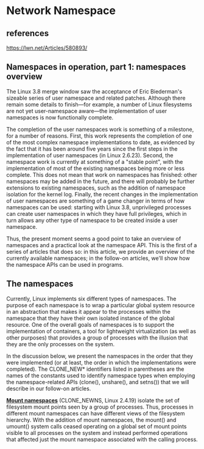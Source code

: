 # Network Namespace

## references

<https://lwn.net/Articles/580893/>

## Namespaces in operation, part 1: namespaces overview

The Linux 3.8 merge window saw the acceptance of Eric Biederman's sizeable series of user namespace and related patches. Although there remain some details to finish—for example, a number of Linux filesystems are not yet user-namespace aware—the implementation of user namespaces is now functionally complete.

The completion of the user namespaces work is something of a milestone, for a number of reasons. First, this work represents the completion of one of the most complex namespace implementations to date, as evidenced by the fact that it has been around five years since the first steps in the implementation of user namespaces (in Linux 2.6.23). Second, the namespace work is currently at something of a "stable point", with the implementation of most of the existing namespaces being more or less complete. This does not mean that work on namespaces has finished: other namespaces may be added in the future, and there will probably be further extensions to existing namespaces, such as the addition of namespace isolation for the kernel log. Finally, the recent changes in the implementation of user namespaces are something of a game changer in terms of how namespaces can be used: starting with Linux 3.8, unprivileged processes can create user namespaces in which they have full privileges, which in turn allows any other type of namespace to be created inside a user namespace.

Thus, the present moment seems a good point to take an overview of namespaces and a practical look at the namespace API. This is the first of a series of articles that does so: in this article, we provide an overview of the currently available namespaces; in the follow-on articles, we'll show how the namespace APIs can be used in programs.

## The namespaces

Currently, Linux implements six different types of namespaces. The purpose of each namespace is to wrap a particular global system resource in an abstraction that makes it appear to the processes within the namespace that they have their own isolated instance of the global resource. One of the overall goals of namespaces is to support the implementation of containers, a tool for lightweight virtualization (as well as other purposes) that provides a group of processes with the illusion that they are the only processes on the system.

In the discussion below, we present the namespaces in the order that they were implemented (or at least, the order in which the implementations were completed). The CLONE_NEW* identifiers listed in parentheses are the names of the constants used to identify namespace types when employing the namespace-related APIs (clone(), unshare(), and setns()) that we will describe in our follow-on articles.

**[Mount namespaces](http://lwn.net/2001/0301/a/namespaces.php3)** (CLONE_NEWNS, Linux 2.4.19) isolate the set of filesystem mount points seen by a group of processes. Thus, processes in different mount namespaces can have different views of the filesystem hierarchy. With the addition of mount namespaces, the mount() and umount() system calls ceased operating on a global set of mount points visible to all processes on the system and instead performed operations that affected just the mount namespace associated with the calling process.
